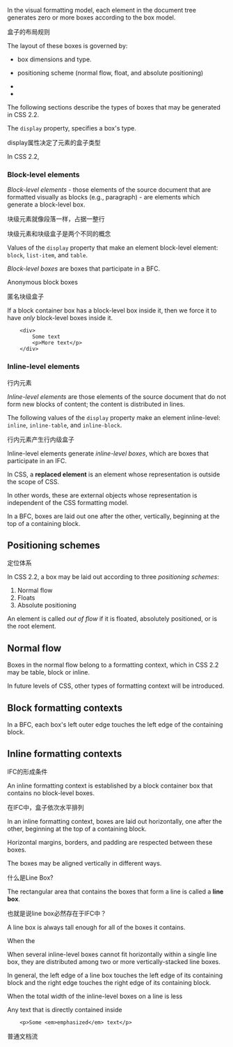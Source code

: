 In the visual formatting model, each element in the document tree generates zero or more boxes according to the box model.

盒子的布局规则

The layout of these boxes is governed by:

- box dimensions and type.

- positioning scheme (normal flow, float, and absolute positioning)

-

-

The following sections describe the types of boxes that may be generated in CSS 2.2.

The `display` property, specifies a box's type.

display属性决定了元素的盒子类型

In CSS 2.2, 

### Block-level elements

*Block-level elements* - those elements of the source document that are formatted visually as blocks (e.g., paragraph) - are elements which generate a block-level box.

块级元素就像段落一样，占据一整行

块级元素和块级盒子是两个不同的概念

Values of the `display` property that make an element block-level element: `block`, `list-item`, and `table`.

*Block-level boxes* are boxes that participate in a BFC.

Anonymous block boxes

匿名块级盒子

If a block container box has a block-level box inside it, then we force it to have *only* block-level boxes inside it.

        <div>
            Some text
            <p>More text</p>
        </div>
        
### Inline-level elements

行内元素

*Inline-level elements* are those elements of the source document that do not form new blocks of content; the content is distributed in lines.

The following values of the `display` property make an element inline-level: `inline`, `inline-table`, and `inline-block`.

行内元素产生行内级盒子

Inline-level elements generate *inline-level boxes*, which are boxes that participate in an IFC.

In CSS, a **replaced element** is an element whose representation is outside the scope of CSS.

In other words, these are external objects whose representation is independent of the CSS formatting model.

In a BFC, boxes are laid  out one after the other, vertically, beginning at the top of a containing block.

## Positioning schemes

定位体系

In CSS 2.2, a box may be laid out according to three *positioning schemes*:

1. Normal flow
2. Floats
3. Absolute positioning

An element is called *out of flow* if it is floated, absolutely positioned, or is the root element.

## Normal flow

Boxes in the normal flow belong to a formatting context, which in CSS 2.2 may be table, block or inline.

In future levels of CSS, other types of formatting context will be introduced.

## Block formatting contexts

In a BFC, each box's left outer edge touches the left edge of the containing block.

## Inline formatting contexts

IFC的形成条件

An inline formatting context is established by a block container box that contains no block-level boxes.

在IFC中，盒子依次水平排列

In an inline formatting context, boxes are laid out horizontally, one after the other, beginning at the top of a containing block.

Horizontal margins, borders, and padding are respected between these boxes.

The boxes may be aligned vertically in different ways.

什么是Line Box?

The rectangular area that contains the boxes that form a line is called a **line box**.

也就是说line box必然存在于IFC中？

A line box is always tall enough for all of the boxes it contains.

When the 

When several inline-level boxes cannot fit horizontally within a single line box, they are distributed among two or more vertically-stacked line boxes.

In general, the left edge of a line box touches the left edge of its containing block and the right edge touches the right edge of its containing block.

When the total width of the inline-level boxes on a line is less 

Any text that is directly contained inside 

        <p>Some <em>emphasized</em> text</p>
        
普通文档流